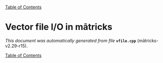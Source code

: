 
[Table of Contents](README.md)


# Vector file I/O in mātricks
_This document was automatically generated from file_ **`vfile.cpp`** (mātricks-v2.29-r15).


[Table of Contents](README.md)

